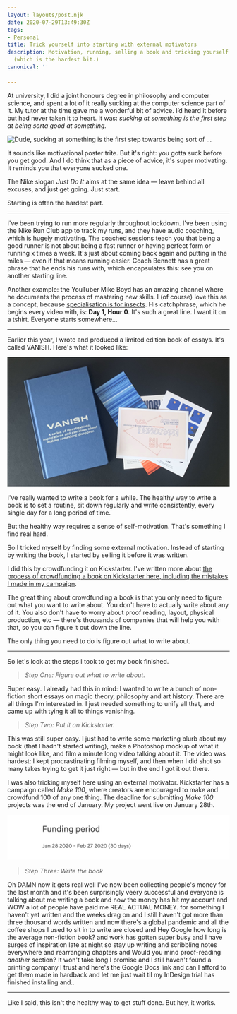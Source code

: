 ```yaml
---
layout: layouts/post.njk
date: 2020-07-29T13:49:30Z
tags:
- Personal
title: Trick yourself into starting with external motivators
description: Motivation, running, selling a book and tricking yourself into starting
  (which is the hardest bit.)
canonical: ''

---
```

At university, I did a joint honours degree in philosophy and computer science, and spent a lot of it really sucking at the computer science part of it. My tutor at the time gave me a wonderful bit of advice. I’d heard it before but had never taken it to heart. It was: _sucking at something is the first step at being sorta good at something._

![Dude, sucking at something is the first step towards being sort of ...](https://i.kym-cdn.com/photos/images/newsfeed/001/141/641/6dc.gif)

It sounds like motivational poster trite. But it's right: you gotta suck before you get good. And I do think that as a piece of advice, it's super motivating. It reminds you that everyone sucked one.

The Nike slogan _Just Do It_ aims at the same idea — leave behind all excuses, and just get going. Just start.

Starting is often the hardest part. 

<hr />

I've been trying to run more regularly throughout lockdown. I've been using the Nike Run Club app to track my runs, and they have audio coaching, which is hugely motivating. The coached sessions teach you that being a good runner is not about being a fast runner or having perfect form or running x times a week. It's just about coming back again and putting in the miles — even if that means running easier. Coach Bennett has a great phrase that he ends his runs with, which encapsulates this: see you on another starting line.

Another example: the YouTuber Mike Boyd has an amazing channel where he documents the process of mastering new skills. I (of course) love this as a concept, because [specialisation is for insects](https://en.wikiquote.org/wiki/Time_Enough_for_Love#:\~:text=A%20human%20being%20should%20be%20able%20to%20change%20a%20diaper,%20plan%20an%20invasion,%20butcher%20a%20hog,%20conn%20a%20ship,%20design%20a%20building,%20write%20a%20sonnet,%20balance%20accounts,%20build%20a%20wall,%20set%20a%20bone,%20comfort%20the%20dying,%20take%20orders,%20give%20orders,%20cooperate,%20act%20alone,%20solve%20equations,%20analyze%20a%20new%20problem,%20pitch%20manure,%20program%20a%20computer,%20cook%20a%20tasty%20meal,%20fight%20efficiently,%20die%20gallantly.%20Specialization%20is%20for%20insects.,-Ibid.%2C%20p.). His catchphrase, which he begins every video with, is: **Day 1, Hour 0**. It's such a great line. I want it on a tshirt. Everyone starts somewhere... 

<hr />

Earlier this year, I wrote and produced a limited edition book of essays. It's called VANISH. Here's what it looked like:

![](/img/vanish-book.jpeg)

I've really wanted to write a book for a while. The healthy way to write a book is to set a routine, sit down regularly and write consistently, every single day for a long period of time.

But the healthy way requires a sense of self-motivation. That's something I find real hard.

So I tricked myself by finding some external motivation. Instead of starting by writing the book, I started by selling it before it was written. 

I did this by crowdfunding it on Kickstarter. I've written more about [the process of crowdfunding a book on Kickstarter here, including the mistakes I made in my campaign]().

The great thing about crowdfunding a book is that you only need to figure out what you want to write about. You don't have to actually write about any of it. You also don't have to worry about proof reading, layout, physical production, etc — there's thousands of companies that will help you with that, so you can figure it out down the line.

The only thing you need to do is figure out what to write about.

<hr />

So let's look at the steps I took to get my book finished.

> _Step One: Figure out what to write about._ 

Super easy. I already had this in mind: I wanted to write a bunch of non-fiction short essays on magic theory, philosophy and art history. There are all things I'm interested in. I just needed something to unify all that, and came up with tying it all to things vanishing.

> _Step Two: Put it on Kickstarter._

This was still super easy. I just had to write some marketing blurb about my book (that I hadn't started writing), make a Photoshop mockup of what it might look like, and film a minute long video talking about it. The video was hardest: I kept procrastinating filming myself, and then when I did shot so many takes trying to get it just right — but in the end I got it out there.

I was also tricking myself here using an external motivator. Kickstarter has a campaign called _Make 100_, where creators are encouraged to make and crowdfund 100 of any one thing. The deadline for submitting _Make 100_ projects was the end of January. My project went live on January 28th.

![](/img/screenshot-2020-07-29-at-15-10-48.png)

> _Step Three: Write the book_

Oh DAMN now it gets real well I've now been collecting people's money for the last month and it's been surprisingly veery successful and everyone is talking about me writing a book and now the money has hit my account and WOW a lot of people have paid me REAL ACTUAL MONEY. for something I haven't yet written and the weeks drag on and I still haven't got more than three thousand words written and now there's a global pandemic and all the coffee shops I used to sit in to write are closed and Hey Google how long is the average non-fiction book? and work has gotten super busy and I have surges of inspiration late at night so stay up writing and scribbling notes everywhere and rearranging chapters and Would you mind proof-reading _another_ section? It won't take long I promise and I still haven't found a printing company I trust and here's the Google Docs link and can I afford to get them made in hardback and let me just wait til my InDesign trial has finished installing and..

<hr />

Like I said, this isn't the healthy way to get stuff done. But hey, it works.